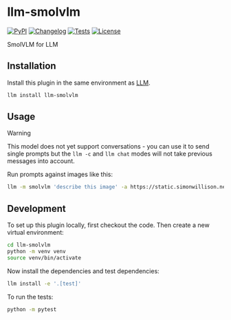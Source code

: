 # llm-smolvlm

[![PyPI](https://img.shields.io/pypi/v/llm-smolvlm.svg)](https://pypi.org/project/llm-smolvlm/)
[![Changelog](https://img.shields.io/github/v/release/simonw/llm-smolvlm?include_prereleases&label=changelog)](https://github.com/simonw/llm-smolvlm/releases)
[![Tests](https://github.com/simonw/llm-smolvlm/actions/workflows/test.yml/badge.svg)](https://github.com/simonw/llm-smolvlm/actions/workflows/test.yml)
[![License](https://img.shields.io/badge/license-Apache%202.0-blue.svg)](https://github.com/simonw/llm-smolvlm/blob/main/LICENSE)

SmolVLM for LLM

## Installation

Install this plugin in the same environment as [LLM](https://llm.datasette.io/).
```bash
llm install llm-smolvlm
```
## Usage

> [!WARNING]  
> This model does not yet support conversations - you can use it to send single prompts but the `llm -c` and `llm chat` modes will not take previous messages into account.

Run prompts against images like this:

```bash
llm -m smolvlm 'describe this image' -a https://static.simonwillison.net/static/2024/pelicans.jpg
```

## Development

To set up this plugin locally, first checkout the code. Then create a new virtual environment:
```bash
cd llm-smolvlm
python -m venv venv
source venv/bin/activate
```
Now install the dependencies and test dependencies:
```bash
llm install -e '.[test]'
```
To run the tests:
```bash
python -m pytest
```
